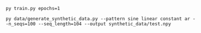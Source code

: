 ```shell
py train.py epochs=1
```

```shell
py data/generate_synthetic_data.py --pattern sine linear constant ar --n_seqs=100 --seq_length=104 --output synthetic_data/test.npy
```
